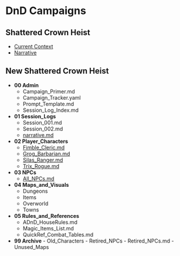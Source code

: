 # DnD Campaigns



## Shattered Crown Heist
- [Current Context](Shattered_Crown_Heist_Campaign/00_CURRENT_SESSION_CONTEXT/A_CONTEXT_MASTER.md)
- [Narrative](Shattered_Crown_Heist_Campaign/00_CURRENT_SESSION_CONTEXT/narrative.md)

## New Shattered Crown Heist
- **00 Admin**
  - Campaign_Primer.md
  - Campaign_Tracker.yaml
  - Prompt_Template.md
  - Session_Log_Index.md
- **01 Session_Logs**
  - Session_001.md
  - Session_002.md
  - [narrative.md](DnD_Campaign_Shattered_Crown_Heist/01_Session_Logs/narrative.md)
- **02 Player_Characters**
  - [Fimble_Cleric.md](DnD_Campaign_Shattered_Crown_Heist/02_Player_Characters/Fimble_Cleric.md)
  - [Grog_Barbarian.md](DnD_Campaign_Shattered_Crown_Heist/02_Player_Characters/Grog_Barbarian.md)
  - [Silas_Ranger.md](DnD_Campaign_Shattered_Crown_Heist/02_Player_Characters/Silas_Ranger.md)
  - [Trix_Rogue.md](DnD_Campaign_Shattered_Crown_Heist/02_Player_Characters/Trix_Rogue.md)
- **03 NPCs**
  - [All_NPCs.md](DnD_Campaign_Shattered_Crown_Heist/03_NPCs/All_NPCs.md)
- **04 Maps_and_Visuals**
  - Dungeons
  - Items
  - Overworld
  - Towns
- **05 Rules_and_References**
  - ADnD_HouseRules.md
  - Magic_Items_List.md
  - QuickRef_Combat_Tables.md
- **99 Archive**
      - Old_Characters
      - Retired_NPCs
          - Retired_NPCs.md
      - Unused_Maps
